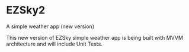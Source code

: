 # EZSky2
A simple weather app (new version)

This new version of EZSky simple weather app is being built with MVVM architecture and will include Unit Tests.
